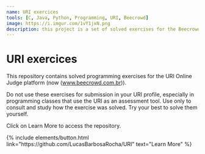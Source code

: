 ```yaml
---
name: URI exercices
tools: [C, Java, Python, Programming, URI, Beecrowd]
image: https://i.imgur.com/1vY1jxN.png
description: this project is a set of solved exercises for the Beecrowd platform.
---
```


# URI exercices

This repository contains solved programming exercises for the URI Online Judge platform (now (www.beecrowd.com.br)).

Do not use these exercises for submission in your URI profile, especially in programming classes that use the URI as an assessment tool.
Use only to consult and study how the exercise was solved. Try your best to solve them yourself.

Click on Learn More to access the repository.

<p class="text-center">
{% include elements/button.html link="https://github.com/LucasBarbosaRocha/URI" text="Learn More" %}
</p>
